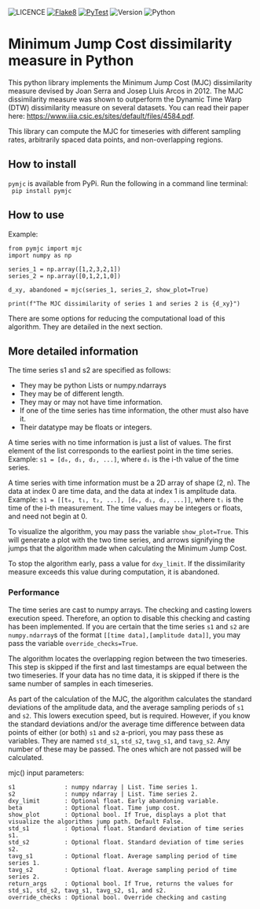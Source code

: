 ![LICENCE](https://img.shields.io/github/license/nup002/pymjc)
[![Flake8](https://github.com/nup002/pymjc/actions/workflows/flake8.yml/badge.svg)](https://github.com/nup002/mjc/actions/workflows/flake8.yml)
[![PyTest](https://github.com/nup002/pymjc/actions/workflows/PyTest.yml/badge.svg)](https://github.com/nup002/mjc/actions/workflows/PyTest.yml)
![Version](https://img.shields.io/pypi/v/pymjc)
![Python](https://img.shields.io/pypi/pyversions/pymjc)
# Minimum Jump Cost dissimilarity measure in Python

This python library implements the Minimum Jump Cost (MJC) dissimilarity measure devised by Joan Serra and Josep Lluis 
Arcos in 2012. The MJC dissimilarity measure was shown to outperform the Dynamic Time Warp (DTW) dissimilarity measure 
on several datasets. You can read their paper here: 
https://www.iiia.csic.es/sites/default/files/4584.pdf.

This library can compute the MJC for timeseries with different sampling rates, arbitrarily spaced data points, and 
non-overlapping regions.

## How to install
`pymjc` is available from PyPi. Run the following in a command line terminal:<br>
``` pip install pymjc```

## How to use
Example: 
```
from pymjc import mjc
import numpy as np

series_1 = np.array([1,2,3,2,1])
series_2 = np.array([0,1,2,1,0])

d_xy, abandoned = mjc(series_1, series_2, show_plot=True)

print(f"The MJC dissimilarity of series 1 and series 2 is {d_xy}")
```
There are some options for reducing the computational load of this algorithm. They are detailed in the next section.

## More detailed information
The time series s1 and s2 are specified as follows:
- They may be python Lists or numpy.ndarrays
- They may be of different length.
- They may or may not have time information.
- If one of the time series has time information, the other must also have it.
- Their datatype may be floats or integers.

A time series with no time information is just a list of values. The first element of the list corresponds to
the earliest point in the time series.<br>
Example: `s1 = [d₀, d₁, d₂, ...]`, where `dᵢ` is the i-th value of the time series.

A time series with time information must be a 2D array of shape (2, n). The data at index 0 are time
data, and the data at index 1 is amplitude data.<br>
Example: `s1 = [[t₀, t₁, t₂, ...], [d₀, d₁, d₂, ...]]`, where `tᵢ` is the time of the i-th measurement. The time 
values may be integers or floats, and need not begin at 0.

To visualize the algorithm, you may pass the variable `show_plot=True`. This will generate a plot with the two time
series, and arrows signifying the jumps that the algorithm made when calculating the Minimum Jump Cost.

To stop the algorithm early, pass a value for `dxy_limit`. If the dissimilarity measure exceeds this value during 
computation, it is abandoned.


### Performance
The time series are cast to numpy arrays. The checking and casting lowers execution speed. Therefore, an option to
disable this checking and casting has been implemented. If you are certain that the time series `s1` and `s2`
are `numpy.ndarray`s of the format `[[time data],[amplitude data]]`, you may pass the variable `override_checks=True`.

The algorithm locates the overlapping region between the two timeseries. This step is skipped if the first and last
timestamps are equal between the two timeseries. If your data has no time data, it is skipped if there is the same
number of samples in each timeseries.

As part of the calculation of the MJC, the algorithm calculates the standard deviations of the amplitude data, and
the average sampling periods of `s1` and `s2`. This lowers execution speed, but is required.
However, if you know the standard deviations and/or the average time difference between data points of either
(or both) `s1` and `s2` a-priori, you may pass these as variables. They are named `std_s1`, `std_s2`, `tavg_s1`, and
`tavg_s2`. Any number of these may be passed. The ones which are not passed will be calculated.

mjc() input parameters:
```
s1              : numpy ndarray | List. Time series 1.
s2              : numpy ndarray | List. Time series 2.
dxy_limit       : Optional float. Early abandoning variable.
beta            : Optional float. Time jump cost. 
show_plot       : Optional bool. If True, displays a plot that visualize the algorithms jump path. Default False.
std_s1          : Optional float. Standard deviation of time series s1.
std_s2          : Optional float. Standard deviation of time series s2.
tavg_s1         : Optional float. Average sampling period of time series 1.
tavg_s2         : Optional float. Average sampling period of time series 2. 
return_args     : Optional bool. If True, returns the values for std_s1, std_s2, tavg_s1, tavg_s2, s1, and s2.
override_checks : Optional bool. Override checking and casting
```
